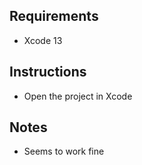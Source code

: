 ## Requirements
- Xcode 13

## Instructions
- Open the project in Xcode

## Notes
- Seems to work fine
